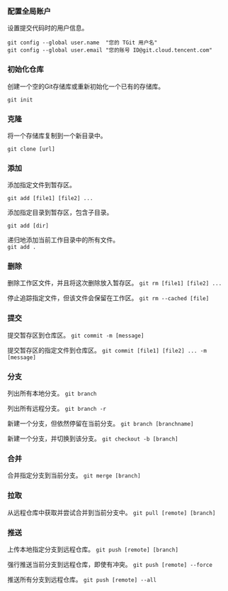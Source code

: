 ### 配置全局账户  
设置提交代码时的用户信息。
```
git config --global user.name  "您的 TGit 用户名"
git config --global user.email "您的账号 ID@git.cloud.tencent.com"
```  

### 初始化仓库
创建一个空的Git存储库或重新初始化一个已有的存储库。
```
git init
```   

### 克隆
将一个存储库复制到一个新目录中。
```
git clone [url]
```

### 添加
添加指定文件到暂存区。
```
git add [file1] [file2] ...
```  

添加指定目录到暂存区，包含子目录。
```
git add [dir]
```  

递归地添加当前工作目录中的所有文件。  
```git add .```  

### 删除
   
删除工作区文件，并且将这次删除放入暂存区。
```git rm [file1] [file2] ...```  

停止追踪指定文件，但该文件会保留在工作区。
```git rm --cached [file]```  

### 提交
提交暂存区到仓库区。
```git commit -m [message]```  

提交暂存区的指定文件到仓库区。
```git commit [file1] [file2] ... -m [message]```  

### 分支
列出所有本地分支。
```git branch```

列出所有远程分支。
`git branch -r`

新建一个分支，但依然停留在当前分支。
```git branch [branchname]```

新建一个分支，并切换到该分支。
```git checkout -b [branch]```

### 合并
合并指定分支到当前分支。
```git merge [branch]```

### 拉取
从远程仓库中获取并尝试合并到当前分支中。
```git pull [remote] [branch]``` 

### 推送
上传本地指定分支到远程仓库。 
```git push [remote] [branch]```

强行推送当前分支到远程仓库，即使有冲突。 
```git push [remote] --force```

推送所有分支到远程仓库。 
```git push [remote] --all```
